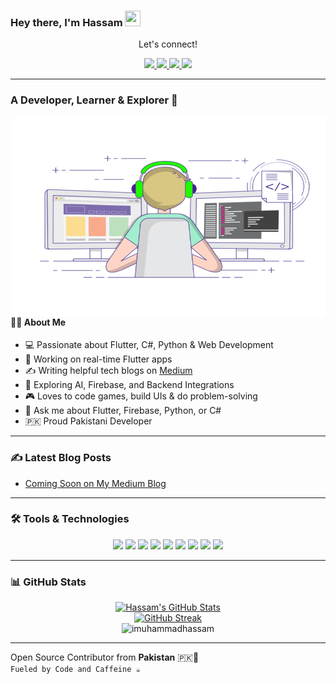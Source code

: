 ### Hey there, I'm Hassam <img src="https://media.giphy.com/media/hvRJCLFzcasrR4ia7z/giphy.gif" height="25px" width="25px">

<div align="center">
  
<p align="center">Let's connect!</p>

<a href="https://www.linkedin.com/in/imuhammadhassam">
    <img src="https://img.shields.io/badge/LinkedIn-0A66C2?style=for-the-badge&logo=linkedin&logoColor=white" />
</a>

<a href="https://instagram.com/he_is_hassam">
    <img src="https://img.shields.io/badge/Instagram-E4405F?style=for-the-badge&logo=instagram&logoColor=white" />
</a>

<a href="https://medium.com/@imuhammadhassam">
    <img src="https://img.shields.io/badge/Medium-12100E?style=for-the-badge&logo=medium&logoColor=white" />
</a>

<a href="https://stackoverflow.com/users/235145/hassam">
    <img src="https://img.shields.io/badge/Stack_Overflow-FE7A16?style=for-the-badge&logo=stack-overflow&logoColor=white" />
</a>

</div>

---

### A Developer, Learner & Explorer 🚀

<img align="right" alt="GIF" src="https://raw.githubusercontent.com/devSouvik/devSouvik/master/gif3.gif" width="500" height="320" />

#### 👨‍💻 About Me

- 💻 Passionate about Flutter, C#, Python & Web Development  
- 📱 Working on real-time Flutter apps  
- ✍ Writing helpful tech blogs on [Medium](https://medium.com/@imuhammadhassam)  
- 🚀 Exploring AI, Firebase, and Backend Integrations  
- 🎮 Loves to code games, build UIs & do problem-solving  
- 💬 Ask me about Flutter, Firebase, Python, or C#  
- 🇵🇰 Proud Pakistani Developer

---

### ✍ Latest Blog Posts

<!-- Replace with manually updated or dynamic RSS action -->
- [Coming Soon on My Medium Blog](https://medium.com/@imuhammadhassam)

---

### 🛠 Tools & Technologies

<div align="center">

<img src="https://img.shields.io/badge/Flutter-02569B?style=for-the-badge&logo=flutter&logoColor=white" />
<img src="https://img.shields.io/badge/Dart-0175C2?style=for-the-badge&logo=dart&logoColor=white" />
<img src="https://img.shields.io/badge/Python-FFD43B?style=for-the-badge&logo=python&logoColor=darkgreen" />
<img src="https://img.shields.io/badge/Firebase-ffca28?style=for-the-badge&logo=firebase&logoColor=black" />
<img src="https://img.shields.io/badge/Blazor-512BD4?style=for-the-badge&logo=blazor&logoColor=white" />
<img src="https://img.shields.io/badge/WPF-68217A?style=for-the-badge&logo=windows&logoColor=white" />
<img src="https://img.shields.io/badge/C%23-239120?style=for-the-badge&logo=c-sharp&logoColor=white" />
<img src="https://img.shields.io/badge/Git-F05032?style=for-the-badge&logo=git&logoColor=white" />
<img src="https://img.shields.io/badge/Figma-1E1E1E?style=for-the-badge&logo=figma&logoColor=white" />

</div>

---

### 📊 GitHub Stats

<div align="center">

[![Hassam's GitHub Stats](https://github-readme-stats.vercel.app/api?username=imuhammadhassam&theme=gotham)](https://github.com/imuhammadhassam/github-readme-stats)  
[![GitHub Streak](https://streak-stats.demolab.com?user=imuhammadhassam&theme=gotham)](https://git.io/streak-stats)  
<img src="https://komarev.com/ghpvc/?username=imuhammadhassam&label=Profile%20Views&style=for-the-badge" alt="imuhammadhassam" />

</div>

---

Open Source Contributor from **Pakistan** 🇵🇰💚  
`Fueled by Code and Caffeine ☕`
